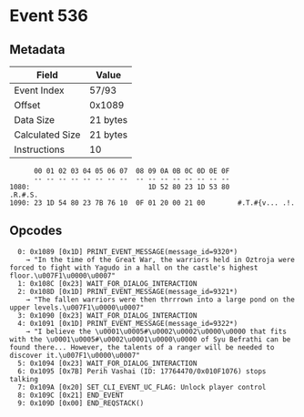 # Event 536

## Metadata

| Field           | Value    |
|-----------------|----------|
| Event Index     | 57/93    |
| Offset          | 0x1089   |
| Data Size       | 21 bytes |
| Calculated Size | 21 bytes |
| Instructions    | 10       |

```
      00 01 02 03 04 05 06 07  08 09 0A 0B 0C 0D 0E 0F
      -- -- -- -- -- -- -- --  -- -- -- -- -- -- -- --
1080:                             1D 52 80 23 1D 53 80           .R.#.S.
1090: 23 1D 54 80 23 7B 76 10  0F 01 20 00 21 00        #.T.#{v... .!.  
```

## Opcodes

```
  0: 0x1089 [0x1D] PRINT_EVENT_MESSAGE(message_id=9320*)
    → "In the time of the Great War, the warriors held in Oztroja were forced to fight with Yagudo in a hall on the castle's highest floor.\u007F1\u0000\u0007"
  1: 0x108C [0x23] WAIT_FOR_DIALOG_INTERACTION
  2: 0x108D [0x1D] PRINT_EVENT_MESSAGE(message_id=9321*)
    → "The fallen warriors were then thrrrown into a large pond on the upper levels.\u007F1\u0000\u0007"
  3: 0x1090 [0x23] WAIT_FOR_DIALOG_INTERACTION
  4: 0x1091 [0x1D] PRINT_EVENT_MESSAGE(message_id=9322*)
    → "I believe the \u0001\u0005#\u0002\u0002\u0000\u0000 that fits with the \u0001\u0005#\u0002\u0001\u0000\u0000 of Syu Befrathi can be found there... However, the talents of a ranger will be needed to discover it.\u007F1\u0000\u0007"
  5: 0x1094 [0x23] WAIT_FOR_DIALOG_INTERACTION
  6: 0x1095 [0x7B] Perih Vashai (ID: 17764470/0x010F1076) stops talking
  7: 0x109A [0x20] SET_CLI_EVENT_UC_FLAG: Unlock player control
  8: 0x109C [0x21] END_EVENT
  9: 0x109D [0x00] END_REQSTACK()
```
